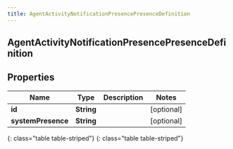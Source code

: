```yaml
---
title: AgentActivityNotificationPresencePresenceDefinition
---
```

## AgentActivityNotificationPresencePresenceDefinition


## Properties

| Name | Type | Description | Notes |
| ------------ | ------------- | ------------- | ------------- |
| **id** | **String** |  |  [optional] |
| **systemPresence** | **String** |  |  [optional] |
{: class="table table-striped"}
{: class="table table-striped"}


